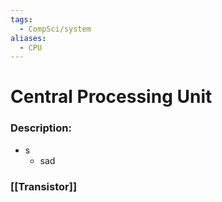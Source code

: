 ```yaml
---
tags:
  - CompSci/system
aliases:
  - CPU
---
```

# Central Processing Unit
### Description:
- s
	- sad
### [[Transistor]]